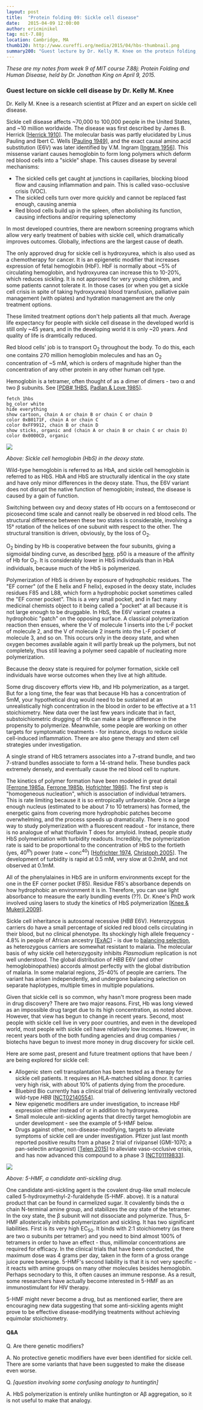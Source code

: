 ```yaml
---
layout: post
title:  "Protein folding 09: Sickle cell disease"
date:   2015-04-09 12:00:00
author: ericminikel
tag: mit-7.88j
location: Cambridge, MA
thumb120: http://www.cureffi.org/media/2015/04/hbs-thumbnail.png
summary200: "Guest lecture by Dr. Kelly M. Knee on the protein folding, kinetics, genetics, and drug discovery efforts for sickle cell disease."
---
```


*These are my notes from week 9 of MIT course 7.88j: Protein Folding and Human Disease, held by Dr. Jonathan King on April 9, 2015.*

### Guest lecture on sickle cell disease by Dr. Kelly M. Knee

Dr. Kelly M. Knee is a research scientist at Pfizer and an expert on sickle cell disease. 

Sickle cell disease affects ~70,000 to 100,000 people in the United States, and ~10 million worldwide. The disease was first described by James B. Herrick [[Herrick 1910]]. The molecular basis was partly elucidated by Linus Pauling and Ibert C. Wells [[Pauling 1949]], and the exact causal amino acid substitution (E6V) was later identified by V.M. Ingram [[Ingram 1956]]. This missense variant causes hemoglobin to form long polymers which deform red blood cells into a "sickle" shape. This causes disease by several mechanisms:

+ The sickled cells get caught at junctions in capillaries, blocking blood flow and causing inflammation and pain. This is called vaso-occlusive crisis (VOC).
+ The sickled cells turn over more quickly and cannot be replaced fast enough, causing anemia
+ Red blood cells build up in the spleen, often abolishing its function, causing infections and/or requiring splenectomy

In most developed countries, there are newborn screening programs which allow very early treatment of babies with sickle cell, which dramatically improves outcomes. Globally, infections are the largest cause of death.

The only approved drug for sickle cell is hydroxyurea, which is also used as a chemotherapy for cancer. It is an epigenetic modifier that increases expression of fetal hemoglobin (HbF). HbF is normally about ~5% of circulating hemoglobin, and hydroxyurea can increase this to 10-20%, which reduces sickling. It is not approved for very young children, and some patients cannot tolerate it. In those cases (or when you get a sickle cell crisis in spite of taking hydroxyurea) blood transfusion, palliative pain management (with opiates) and hydration management are the only treatment options.

These limited treatment options don't help patients all that much. Average life expectancy for people with sickle cell disease in the developed world is still only ~45 years, and in the developing world it is only ~20 years. And quality of life is dramtically reduced.

Red blood cells' job is to transport O<sub>2</sub> throughout the body. To do this, each one contains 270 million hemoglobin molecules and has an O<sub>2</sub> concentration of ~5 mM, which is orders of magnitude higher than the concentration of any other protein in any other human cell type. 

Hemoglobin is a tetramer, often thought of as a dimer of dimers - two &alpha; and two &beta; subunits. See [[PDB# 1HBS](http://www.rcsb.org/pdb/explore/explore.do?structureId=1hbs), [Padlan & Love 1985]].

```
fetch 1hbs
bg_color white
hide everything
show cartoon, chain A or chain B or chain C or chain D
color 0xB0171F, chain A or chain C
color 0xFF9912, chain B or chain D
show sticks, organic and (chain A or chain B or chain C or chain D)
color 0x0000CD, organic
```

![](/media/2015/04/hbs-deoxy-1hbs.png)

*Above: Sickle cell hemoglobin (HbS) in the deoxy state.*

Wild-type hemoglobin is referred to as HbA, and sickle cell hemoglobin is referred to as HbS. HbA and HbS are structurally identical in the oxy state and have only minor differences in the deoxy state. Thus, the E6V variant does not disrupt the native function of hemoglobin; instead, the disease is caused by a gain of function.

Switching between oxy and deoxy states of Hb occurs on a femtosecond or picosecond time scale and cannot really be observed in red blood cells. The structural difference between these two states is considerable, involving a 15&deg; rotation of the helices of one subunit with respect to the other. The structural transition is driven, obviously, by the loss of O<sub>2</sub>.

O<sub>2</sub> binding by Hb is cooperative between the four subunits, giving a sigmoidal binding curve, as described [here](/2013/09/22/biochemistry-02-protein-structure-and-transport-proteins/). p50 is a measure of the affinity of Hb for O<sub>2</sub>. It is considerably lower in HbS individuals than in HbA individuals, because much of the HbS is polymerized. 

Polymerization of HbS is driven by exposure of hydrophobic residues. The "EF corner" (of the E helix and F helix), exposed in the deoxy state, includes residues F85 and L88, which form a hydrophobic pocket sometimes called the "EF corner pocket". This is a very small pocket, and in fact many medicinal chemists object to it being called a "pocket" at all because it is not large enough to be druggable. In HbS, the E6V variant creates a hydrophobic "patch" on the opposing surface. A classical polymerization reaction then ensues, where the V of molecule 1 inserts into the L-F pocket of molecule 2, and the V of molecule 2 inserts into the L-F pocket of molecule 3, and so on. This occurs only in the deoxy state, and when oxygen becomes available again it will partly break up the polymers, but not completely, thus still leaving a polymer seed capable of nucleating more polymerization.

Because the deoxy state is required for polymer formation, sickle cell individuals have worse outcomes when they live at high altitude. 

Some drug discovery efforts view Hb, and Hb polymerization, as a target. But for a long time, the fear was that because Hb has a concentration of 5mM, your hypothetical drug would need to be sustained at an unrealistically high concentration in the blood in order to be effective at a 1:1 stoichiometry. New data over the last few years indicate that in fact, substoichiometric drugging of Hb can make a large difference in the propensity to polymerize. Meanwhile, some people are working on other targets for symptomatic treatments - for instance, drugs to reduce sickle cell-induced inflammation. There are also gene therapy and stem cell strategies under investigation.

A single strand of HbS tetramers associates into a 7-strand bundle, and two 7-strand bundles associate to form a 14-strand helix. These bundles pack extremely densely, and eventually cause the red blood cell to rupture. 

The kinetics of polymer formation have been modeled in great detail [[Ferrone 1985a], [Ferrone 1985b], [Hofrichter 1986]]. The first step is "homogeneous nucleation", which is association of individual tetramers. This is rate limiting because it is so entropically unfavorable. Once a large enough nucleus (estimated to be about 7 to 10 tetramers) has formed, the energetic gains from covering more hydrophobic patches become overwhelming, and the process speeds up dramatically. There is no good way to study polymerization with a fluorescent readout - for instance, there is no analogue of what thioflavin T does for amyloid. Instead, people study HbS polymerization with turbidity readouts. Incredibly, the polymerization rate is said to be proportional to the concentration of HbS to the fortieth (yes, 40<sup>th</sup>) power (rate ~ conc<suP>40</sup>) [[Hofrichter 1974], [Christoph 2005]]. The development of turbidity is rapid at 0.5 mM, very slow at 0.2mM, and not observed at 0.1mM. 

All of the phenylalaines in HbS are in uniform environments except for the one in the EF corner pocket (F85). Residue F85's absorbance depends on how hydrophobic an environment it is in. Therefore, you can use light absorbance to measure the early bundling events (??). Dr. Knee's PhD work involved using lasers to study the kinetics of HbS polymerization [[Knee & Mukerji 2009]].

Sickle cell inheritance is autosomal recessive (*HBB* E6V). Heterozygous carriers do have a small percentage of sickled red blood cells circulating in their blood, but no clinical phenotype. Its shockingly high allele frequency - 4.8% in people of African ancestry [[ExAC](http://exac.broadinstitute.org/variant/11-5248232-T-A)] - is due to [balancing selection](http://en.wikipedia.org/wiki/Balancing_selection), as heterozygous carriers are somewhat resistant to malaria. The molecular basis of why sickle cell heterozygosity inhibits *Plasmodium* replication is not well understood. The global distribution of *HBB* E6V (and other hemoglobinopathies) accords almost perfectly with the global distribution of malaria. In some malarial regions, 25-40% of people are carriers. The variant has arisen independently, and undergone balancing selection on separate haplotypes, multiple times in multiple populations.

Given that sickle cell is so common, why hasn't more progress been made in drug discovery? There are two major reasons. First, Hb was long viewed as an impossible drug target due to its high concentration, as noted above. However, that view has begun to change in recent years. Second, most people with sickle cell live in very poor countries, and even in the developed world, most people with sickle cell have relatively low incomes. However, in recent years both of the both funding agencies and drug companies / biotechs have begun to invest more money in drug discovery for sickle cell.

Here are some past, present and future treatment options that have been / are being explored for sickle cell:

+ Allogenic stem cell transplantation has been tested as a therapy for sickle cell patients. It requires an HLA-matched sibling donor. It carries very high risk, with about 10% of patients dying from the procedure.
+ Bluebird Bio currently has a clinical trial of delivering lentivirally vectored wild-type *HBB* [[NCT02140554](https://clinicaltrials.gov/ct2/show/NCT02140554)].
+ New epigenetic modifiers are under investigation, to increase HbF expression either instead of or in addition to hydroxyurea.
+ Small molecule anti-sickling agents that directly target hemoglobin are under development - see the example of 5-HMF below.
+ Drugs against other, non-disease-modifying, targets to alleviate symptoms of sickle cell are under investigation. Pfizer just last month reported positive results from a phase 2 trial of rivipansel (GMI-1070; a pan-selectin antagonist) [[Telen 2015]] to alleviate vaso-occlusive crisis, and has now advanced this compound to a phase 3 [[NCT01119833](https://clinicaltrials.gov/ct2/show/NCT01119833)].

![](/media/2015/04/5-hmf.png)

*Above: 5-HMF, a candidate anti-sickling drug.*

One candidate anti-sickling agent is the covalent drug-like small molecule called 5-hydroxymethyl-2-furaldehyde (5-HMF. above). It is a natural product that can be found in carmelized sugar. It covalently binds the &alpha; chain N-terminal amine group, and stabilizes the oxy state of the tetramer. In the oxy state, the &beta; subunit will not dissociate and polymerize. Thus, 5-HMF allosterically inhibits polymerization and sickling. It has two significant liabilities. First is its very high EC<sub>50</sub>. It binds with 2:1 stoichiometry (as there are two &alpha; subunits per tetramer) and you need to bind almost 100% of tetramers in order to have an effect - thus, millimolar concentrations are required for efficacy. In the clinical trials that have been conducted, the maximum dose was 4 grams per day, taken in the form of a gross orange juice puree beverage. 5-HMF's second liability is that it is not very specific - it reacts with amine groups on many other molecules besides hemoglobin. Perhaps secnodary to this, it often causes an immune response. As a result, some researchers have actually become interested in 5-HMF as an immunostimulant for HIV therapy.

5-HMF might never become a drug, but as mentioned earlier, there are encouraging new data suggesting that some anti-sickling agents might prove to be effective disease-modifying treatments without achieving equimolar stoichiometry. 

#### Q&A

Q. Are there genetic modifiers?

A. No protective genetic modifiers have ever been identified for sickle cell. There are some variants that have been suggested to make the disease even worse.

Q. *\[question involving some confusing analogy to huntingtin\]*

A. HbS polymerization is entirely unlike huntington or A&beta; aggregation, so it is not useful to make that analogy.

[Herrick 1910]: http://dx.doi.org/10.1001%2Farchinte.1910.00050330050003 "Herrick. 1910.  Peculiar elongated and sickle-shaped red blood corpuscles in a case of severe anemia. Archives of Internal Medicine 6 (5): 517–21"

[Pauling 1949]: http://www.ncbi.nlm.nih.gov/pubmed/15395398 "PAULING L, ITANO HA, et al. Sickle cell anemia a molecular disease. Science. 1949 Nov 25;110(2865):543-8. PubMed PMID: 15395398."

[Ingram 1956]: http://www.ncbi.nlm.nih.gov/pubmed/13369537 "INGRAM VM. A specific chemical difference between the globins of normal human  and sickle-cell anaemia haemoglobin. Nature. 1956 Oct 13;178(4537):792-4. PubMed  PMID: 13369537."

[Padlan & Love 1985]: http://www.ncbi.nlm.nih.gov/pubmed/4008491 "Padlan EA, Love WE. Refined crystal structure of deoxyhemoglobin S. I. Restrained least-squares refinement at 3.0-A resolution. J Biol Chem. 1985 Jul 15;260(14):8272-9. PubMed PMID: 4008491."

[Ferrone 1985a]: http://www.ncbi.nlm.nih.gov/pubmed/4020872 "Ferrone FA, Hofrichter J, Eaton WA. Kinetics of sickle hemoglobin polymerization. I. Studies using temperature-jump and laser photolysis techniques. J Mol Biol. 1985 Jun 25;183(4):591-610. PubMed PMID: 4020872."

[Ferrone 1985b]: http://www.ncbi.nlm.nih.gov/pubmed/4020873 "Ferrone FA, Hofrichter J, Eaton WA. Kinetics of sickle hemoglobin polymerization. II. A double nucleation mechanism. J Mol Biol. 1985 Jun 25;183(4):611-31. PubMed PMID: 4020873."

[Hofrichter 1986]: http://www.ncbi.nlm.nih.gov/pubmed/3783684 "Hofrichter J. Kinetics of sickle hemoglobin polymerization. III. Nucleation rates determined from stochastic fluctuations in polymerization progress curves.  J Mol Biol. 1986 Jun 5;189(3):553-71. PubMed PMID: 3783684."

[Hofrichter 1974]: http://www.ncbi.nlm.nih.gov/pubmed/4531026/ "Hofrichter J, Ross PD, Eaton WA. Kinetics and mechanism of deoxyhemoglobin S gelation: a new approach to understanding sickle cell disease. Proc Natl Acad Sci U S A. 1974 Dec;71(12):4864-8. PubMed PMID: 4531026; PubMed Central PMCID: PMC433999."

[Christoph 2005]: http://www.ncbi.nlm.nih.gov/pubmed/15542552 "Christoph GW, Hofrichter J, Eaton WA. Understanding the shape of sickled red cells. Biophys J. 2005 Feb;88(2):1371-6. Epub 2004 Nov 12. PubMed PMID: 15542552; PubMed Central PMCID: PMC1305139."

[Knee & Mukerji 2009]: http://www.ncbi.nlm.nih.gov/pubmed/19778007 "Knee KM, Mukerji I. Real time monitoring of sickle cell hemoglobin fiber formation by UV resonance Raman spectroscopy. Biochemistry. 2009 Oct 20;48(41):9903-11. doi: 10.1021/bi901352m. PubMed PMID: 19778007."

[Telen 2015]: http://www.ncbi.nlm.nih.gov/pubmed/25733584 "Telen MJ, Wun T, McCavit TL, De Castro LM, Krishnamurti L, Lanzkron S, Hsu LL, Smith WR, Rhee S, Magnani JL, Thackray H. Randomized phase 2 study of GMI-1070 in SCD: reduction in time to resolution of vaso-occlusive events and decreased opioid use. Blood. 2015 Mar 2. pii: blood-2014-06-583351. [Epub ahead of print] PubMed PMID: 25733584."




